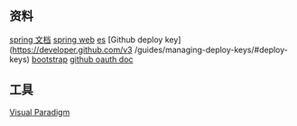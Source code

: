 ## 资料
[spring 文档](https://spring.io.guides)
[spring web](https://spring.io/guides/gs/serving-web-content/)
[es](https://elasticsearch.cn/explore)
[Github deploy key](https://developer.github.com/v3
/guides/managing-deploy-keys/#deploy-keys)
[bootstrap](https://v3.bootcss.com/css/#grid)
[github oauth doc](https://developer.github.com/apps/building-oauth-apps/creating-an-oauth-app/)

## 工具
[Visual Paradigm](https://www.visual-paradigm.com)